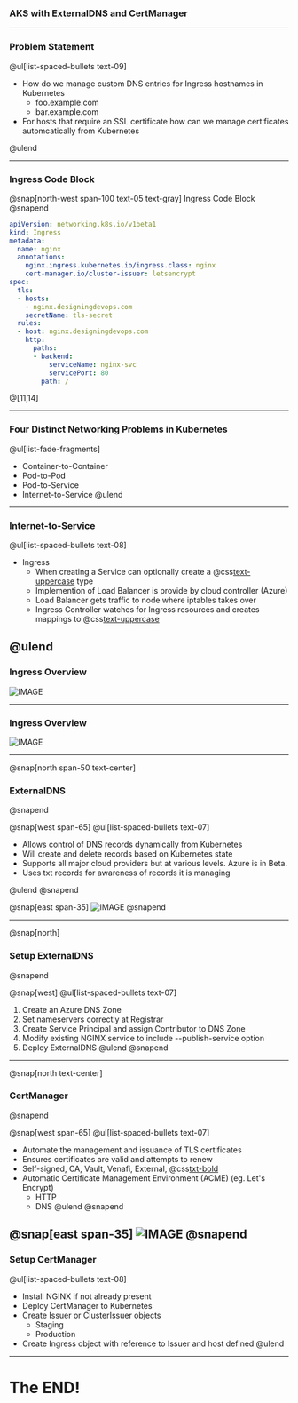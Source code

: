 ### AKS with ExternalDNS and CertManager
---

### Problem Statement

@ul[list-spaced-bullets text-09]
- How do we manage custom DNS entries for Ingress hostnames in Kubernetes
    - foo.example.com
    - bar.example.com
- For hosts that require an SSL certificate how can we manage certificates automcatically from Kubernetes

@ulend

---
### Ingress Code Block
@snap[north-west span-100 text-05 text-gray]
Ingress Code Block
@snapend

```yaml
apiVersion: networking.k8s.io/v1beta1
kind: Ingress
metadata:
  name: nginx
  annotations:
    nginx.ingress.kubernetes.io/ingress.class: nginx
    cert-manager.io/cluster-issuer: letsencrypt
spec:
  tls:
  - hosts:
    - nginx.designingdevops.com
    secretName: tls-secret
  rules:
  - host: nginx.designingdevops.com
    http:
      paths:
      - backend:
          serviceName: nginx-svc
          servicePort: 80
        path: /
```
@[11,14]

---
### Four Distinct Networking Problems in Kubernetes
@ul[list-fade-fragments]
- Container-to-Container 
- Pod-to-Pod
- Pod-to-Service
- Internet-to-Service
@ulend
---

### Internet-to-Service
@ul[list-spaced-bullets text-08]
- Ingress
    - When creating a Service can optionally create a @css[text-uppercase](LoadBalancer) type 
    - Implemention of Load Balancer is provide by cloud controller (Azure)
    - Load Balancer gets traffic to node where iptables takes over
    - Ingress Controller watches for Ingress resources and creates mappings to @css[text-uppercase](services)
    
@ulend
---

### Ingress Overview

![IMAGE](assets/img/ingress.png)

---

### Ingress Overview

![IMAGE](assets/img/ingress-obj.png)

---

@snap[north span-50 text-center]
### ExternalDNS
@snapend

@snap[west span-65]
@ul[list-spaced-bullets text-07]
- Allows control of DNS records dynamically from Kubernetes
- Will create and delete records based on Kubernetes state
- Supports all major cloud providers but at various levels.  Azure is in Beta.
- Uses txt records for awareness of records it is managing 

@ulend
@snapend

@snap[east span-35]
![IMAGE](assets/img/dns.png)
@snapend

---
@snap[north]
### Setup ExternalDNS
@snapend

@snap[west]
@ul[list-spaced-bullets text-07]
1. Create an Azure DNS Zone
1. Set nameservers correctly at Registrar
1. Create Service Principal and assign Contributor to DNS Zone
1. Modify existing NGINX service to include --publish-service option
1. Deploy ExternalDNS
@ulend
@snapend

---
@snap[north text-center]
### CertManager
@snapend

@snap[west span-65]
@ul[list-spaced-bullets text-07]
- Automate the management and issuance of TLS certificates
- Ensures certificates are valid and attempts to renew
- Self-signed, CA, Vault, Venafi, External, @css[txt-bold](ACME) 
- Automatic Certificate Management Environment (ACME) (eg. Let's Encrypt)
    - HTTP
    - DNS
@ulend
@snapend

@snap[east span-35]
![IMAGE](assets/img/cert.png)
@snapend
---

### Setup CertManager
@ul[list-spaced-bullets text-08]
- Install NGINX if not already present
- Deploy CertManager to Kubernetes
- Create Issuer or ClusterIssuer objects 
    - Staging
    - Production
- Create Ingress object with reference to Issuer and host defined
@ulend
---    

# The END!
